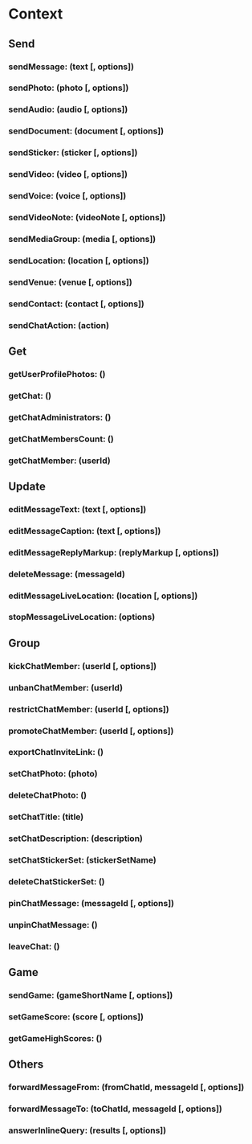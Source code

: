 # Context

## Send
### sendMessage: (text [, options])
### sendPhoto: (photo [, options])
### sendAudio: (audio [, options])
### sendDocument: (document [, options])
### sendSticker: (sticker [, options])
### sendVideo: (video [, options])
### sendVoice: (voice [, options])
### sendVideoNote: (videoNote [, options])
### sendMediaGroup: (media [, options])
### sendLocation: (location [, options])
### sendVenue: (venue [, options])
### sendContact: (contact [, options])
### sendChatAction: (action)

## Get
### getUserProfilePhotos: ()
### getChat: ()
### getChatAdministrators: ()
### getChatMembersCount: ()
### getChatMember: (userId)

## Update
### editMessageText: (text [, options])
### editMessageCaption: (text [, options])
### editMessageReplyMarkup: (replyMarkup [, options])
### deleteMessage: (messageId)
### editMessageLiveLocation: (location [, options])
### stopMessageLiveLocation: (options)

## Group
### kickChatMember: (userId [, options])
### unbanChatMember: (userId)
### restrictChatMember: (userId [, options])
### promoteChatMember: (userId [, options])
### exportChatInviteLink: ()
### setChatPhoto: (photo)
### deleteChatPhoto: ()
### setChatTitle: (title)
### setChatDescription: (description)
### setChatStickerSet: (stickerSetName)
### deleteChatStickerSet: ()
### pinChatMessage: (messageId [, options])
### unpinChatMessage: ()
### leaveChat: ()

## Game
### sendGame: (gameShortName [, options])
### setGameScore: (score [, options])
### getGameHighScores: ()

## Others
### forwardMessageFrom: (fromChatId, messageId [, options])
### forwardMessageTo: (toChatId, messageId [, options])
### answerInlineQuery: (results [, options])